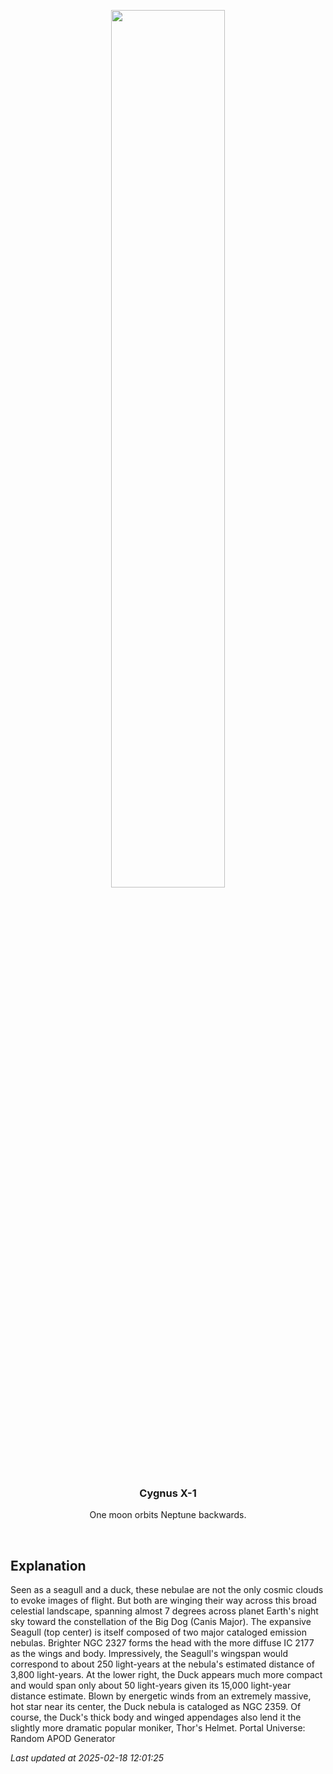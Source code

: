 <p align='center'>
    <img src='https://apod.nasa.gov/apod/image/2502/SeagullThor_Martino_960.jpg' width='60%' />
    <h3 align="center">Cygnus X-1</h3>
    <p align="center">One moon orbits Neptune backwards.</p>
</p>
<br/>

Explanation
--
Seen as a seagull and a duck, these nebulae are not the only cosmic clouds to evoke images of flight. But both are winging their way across this broad celestial landscape, spanning almost 7 degrees across planet Earth's night sky toward the constellation of the Big Dog (Canis Major). The expansive Seagull (top center) is itself composed of two major cataloged emission nebulas. Brighter NGC 2327 forms the head with the more diffuse IC 2177 as the wings and body. Impressively, the Seagull's wingspan would correspond to about 250 light-years at the nebula's estimated distance of 3,800 light-years. At the lower right, the Duck appears much more compact and would span only about 50 light-years given its 15,000 light-year distance estimate. Blown by energetic winds from an extremely massive, hot star near its center, the Duck nebula is cataloged as NGC 2359. Of course, the Duck's thick body and winged appendages also lend it the slightly more dramatic popular moniker, Thor's Helmet.   Portal Universe: Random APOD Generator


*Last updated at 2025-02-18 12:01:25*
